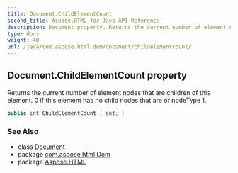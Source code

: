 ```yaml
---
title: Document.ChildElementCount
second_title: Aspose.HTML for Java API Reference
description: Document property. Returns the current number of element nodes that are children of this element. 0 if this element has no child nodes that are of nodeType 1
type: docs
weight: 40
url: /java/com.aspose.html.dom/document/childelementcount/
---
```

## Document.ChildElementCount property

Returns the current number of element nodes that are children of this element. 0 if this element has no child nodes that are of nodeType 1.

```java
public int ChildElementCount { get; }
```

### See Also

* class [Document](../)
* package [com.aspose.html.Dom](../../document/)
* package [Aspose.HTML](../../../)
